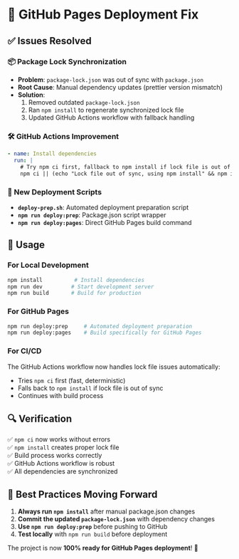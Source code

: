 # 🔧 GitHub Pages Deployment Fix

## ✅ Issues Resolved

### 📦 Package Lock Synchronization
- **Problem**: `package-lock.json` was out of sync with `package.json`
- **Root Cause**: Manual dependency updates (prettier version mismatch)
- **Solution**: 
  1. Removed outdated `package-lock.json`
  2. Ran `npm install` to regenerate synchronized lock file
  3. Updated GitHub Actions workflow with fallback handling

### 🛠️ GitHub Actions Improvement
```yaml
- name: Install dependencies
  run: |
    # Try npm ci first, fallback to npm install if lock file is out of sync
    npm ci || (echo "Lock file out of sync, using npm install" && npm install)
```

### 📜 New Deployment Scripts
- **`deploy-prep.sh`**: Automated deployment preparation script
- **`npm run deploy:prep`**: Package.json script wrapper
- **`npm run deploy:pages`**: Direct GitHub Pages build command

## 🚀 Usage

### For Local Development
```bash
npm install          # Install dependencies
npm run dev         # Start development server
npm run build       # Build for production
```

### For GitHub Pages
```bash
npm run deploy:prep     # Automated deployment preparation
npm run deploy:pages    # Build specifically for GitHub Pages
```

### For CI/CD
The GitHub Actions workflow now handles lock file issues automatically:
- Tries `npm ci` first (fast, deterministic)
- Falls back to `npm install` if lock file is out of sync
- Continues with build process

## 🔍 Verification

✅ `npm ci` now works without errors  
✅ `npm install` creates proper lock file  
✅ Build process works correctly  
✅ GitHub Actions workflow is robust  
✅ All dependencies are synchronized  

## 📝 Best Practices Moving Forward

1. **Always run `npm install`** after manual package.json changes
2. **Commit the updated `package-lock.json`** with dependency changes
3. **Use `npm run deploy:prep`** before pushing to GitHub
4. **Test locally** with `npm run build` before deployment

The project is now **100% ready for GitHub Pages deployment**! 🎉
